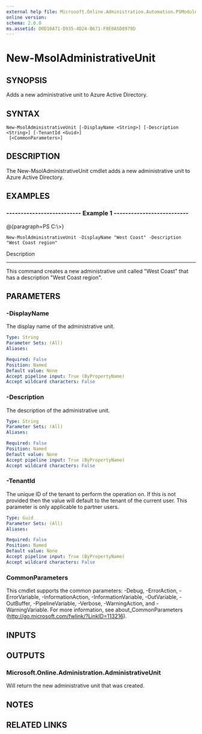 ```yaml
---
external help file: Microsoft.Online.Administration.Automation.PSModule.dll-Help.xml
online version: 
schema: 2.0.0
ms.assetid: D0D10A71-D935-4D24-B671-F8E0A5D8979D
---
```


# New-MsolAdministrativeUnit

## SYNOPSIS
Adds a new administrative unit to Azure Active Directory.

## SYNTAX

```
New-MsolAdministrativeUnit [-DisplayName <String>] [-Description <String>] [-TenantId <Guid>]
 [<CommonParameters>]
```

## DESCRIPTION
The New-MsolAdministrativeUnit cmdlet adds a new administrative unit to Azure Active Directory.

## EXAMPLES

### --------------------------  Example 1  --------------------------
@{paragraph=PS C:\\\>}



```
New-MsolAdministrativeUnit -DisplayName "West Coast" -Description "West Coast region"
```

Description

-----------

This command creates a new administrative unit called "West Coast" that has a description "West Coast region".

## PARAMETERS

### -DisplayName
The display name of the administrative unit.

```yaml
Type: String
Parameter Sets: (All)
Aliases: 

Required: False
Position: Named
Default value: None
Accept pipeline input: True (ByPropertyName)
Accept wildcard characters: False
```

### -Description
The description of the administrative unit.

```yaml
Type: String
Parameter Sets: (All)
Aliases: 

Required: False
Position: Named
Default value: None
Accept pipeline input: True (ByPropertyName)
Accept wildcard characters: False
```

### -TenantId
The unique ID of the tenant to perform the operation on.
If this is not provided then the value will default to the tenant of the current user.
This parameter is only applicable to partner users.

```yaml
Type: Guid
Parameter Sets: (All)
Aliases: 

Required: False
Position: Named
Default value: None
Accept pipeline input: True (ByPropertyName)
Accept wildcard characters: False
```

### CommonParameters
This cmdlet supports the common parameters: -Debug, -ErrorAction, -ErrorVariable, -InformationAction, -InformationVariable, -OutVariable, -OutBuffer, -PipelineVariable, -Verbose, -WarningAction, and -WarningVariable. For more information, see about_CommonParameters (http://go.microsoft.com/fwlink/?LinkID=113216).

## INPUTS

## OUTPUTS

### Microsoft.Online.Administration.AdministrativeUnit
Will return the new administrative unit that was created.

## NOTES

## RELATED LINKS


